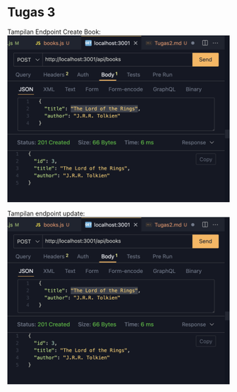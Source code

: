 # Tugas 3

Tampilan Endpoint Create Book:
![Tampilan Endpoint Create](ss/endpoin_create.png)

Tampilan endpoint update:
![Tampilan Endpoint Create](ss/endpoin_create.png)
